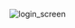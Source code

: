![login_screen](https://github.com/belayawi/LoginScreen/assets/15051212/bd3d769e-75c9-41f7-a0f0-8fc7acbf9609)
